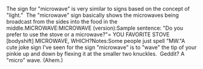 The sign for "microwave" is very similar to signs based on 
	the concept of "light."  The "microwave" sign basically shows the 
	microwaves being broadcast from the sides into the food in the middle.MICROWAVE:MICROWAVE (version):Sample sentence: "Do you prefer to use the stove or a microwave?"= YOU FAVORITE STOVE [bodyshift] MICROWAVE, WHICH?Notes:Some people just spell "MW."A cute joke sign I've seen for the sign "microwave" is to "wave" the tip of your
  pinkie up and down by flexing it at the smaller two knuckles.  Geddit? A
  "micro" wave. (Ahem.)